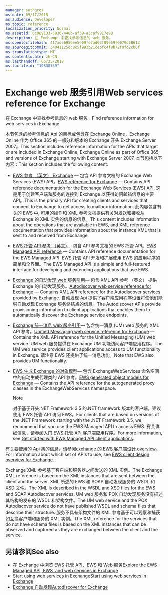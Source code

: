 ```yaml
---
manager: sethgros
ms.date: 09/17/2015
ms.audience: Developer
ms.topic: reference
localization_priority: Normal
ms.assetid: 6c969133-6036-448b-af39-a3caf9917e98
description: 在 Exchange 中查找参考信息的 web 服务。
ms.openlocfilehash: 417ade6956ee5e09fe7ad63f09e59f0079d58613
ms.sourcegitcommit: 34041125dc8c5f993b21cebfc4f8b72f0fd2cb6f
ms.translationtype: MT
ms.contentlocale: zh-CN
ms.lasthandoff: 06/25/2018
ms.locfileid: "19838539"
---
```

# <a name="web-services-reference-for-exchange"></a><span data-ttu-id="cc73e-102">Exchange web 服务引用</span><span class="sxs-lookup"><span data-stu-id="cc73e-102">Web services reference for Exchange</span></span>

<span data-ttu-id="cc73e-103">在 Exchange 中查找参考信息的 web 服务。</span><span class="sxs-lookup"><span data-stu-id="cc73e-103">Find reference information for web services in Exchange.</span></span>
  
<span data-ttu-id="cc73e-104">本节包含的参考信息的 Api 的目标或包含在 Exchange Online，Exchange Online 作为 Office 365 的一部分和版本的 Exchange 开头 Exchange Server 2007。</span><span class="sxs-lookup"><span data-stu-id="cc73e-104">This section includes reference information for the APIs that target or are included in Exchange Online, Exchange Online as part of Office 365, and versions of Exchange starting with Exchange Server 2007.</span></span> <span data-ttu-id="cc73e-105">本节包括以下内容：</span><span class="sxs-lookup"><span data-stu-id="cc73e-105">This section includes the following content:</span></span>
  
- <span data-ttu-id="cc73e-106">[EWS 参考 （英文） Exchange](ews-reference-for-exchange.md) — 包含 API 参考文档的 Exchange Web Services (EWS) API。</span><span class="sxs-lookup"><span data-stu-id="cc73e-106">[EWS reference for Exchange](ews-reference-for-exchange.md) — Contains API reference documentation for the Exchange Web Services (EWS) API.</span></span> <span data-ttu-id="cc73e-107">这是用于创建客户端和服务的连接到 Exchange 以获得访问邮箱信息的主要 API。</span><span class="sxs-lookup"><span data-stu-id="cc73e-107">This is the primary API for creating clients and services that connect to Exchange to get access to mailbox information.</span></span> <span data-ttu-id="cc73e-108">此内容包含有关的 EWS 中, 可用的操作和 XML 参考文档提供有关对发送和接收从 Exchange 的 XML 实例的信息的信息。</span><span class="sxs-lookup"><span data-stu-id="cc73e-108">This content includes information about the operations that are available in EWS, and XML reference documentation that provides information about the instance XML that is sent to and received from Exchange.</span></span> 
    
- <span data-ttu-id="cc73e-109">[EWS 托管 API 参考 （英文）](http://msdn.microsoft.com/library/c6ca36f4-a67c-4e3c-aae7-9ead7b704e15%28Office.15%29.aspx) -包含 API 参考文档的 EWS 托管 API。</span><span class="sxs-lookup"><span data-stu-id="cc73e-109">[EWS Managed API reference](http://msdn.microsoft.com/library/c6ca36f4-a67c-4e3c-aae7-9ead7b704e15%28Office.15%29.aspx) — Contains API reference documentation for the EWS Managed API.</span></span> <span data-ttu-id="cc73e-110">EWS 托管 API 开发和扩展使用 EWS 的应用程序的简单和全界面。</span><span class="sxs-lookup"><span data-stu-id="cc73e-110">The EWS Managed API is a simple and full-featured interface for developing and extending applications that use EWS.</span></span> 
    
- <span data-ttu-id="cc73e-111">[Exchange 的自动发现 web 服务引用](autodiscover-web-service-reference-for-exchange.md)— 包含 XML API 参考 （英文） 提供 Exchange 的自动发现服务。</span><span class="sxs-lookup"><span data-stu-id="cc73e-111">[Autodiscover web service reference for Exchange](autodiscover-web-service-reference-for-exchange.md) — Contains XML API reference for the Autodiscover services provided by Exchange.</span></span> <span data-ttu-id="cc73e-112">自动发现 Api 提供了客户端应用程序设置将使他们能够自动发现 Exchange 服务终结点的信息。</span><span class="sxs-lookup"><span data-stu-id="cc73e-112">The Autodiscover APIs provide provisioning information to client applications that enables them to automatically discover the Exchange service endpoints.</span></span> 
    
- <span data-ttu-id="cc73e-113">[Exchange 统一消息 web 服务引用](unified-messaging-web-service-reference-for-exchange.md)— 包含统一消息 (UM) web 服务的 XML API 参考。</span><span class="sxs-lookup"><span data-stu-id="cc73e-113">[Unified Messaging web service reference for Exchange](unified-messaging-web-service-reference-for-exchange.md) — Contains the XML API reference for the Unified Messaging (UM) web service.</span></span> <span data-ttu-id="cc73e-114">UM web 服务提供在 Exchange UM 功能访问客户端应用程序。</span><span class="sxs-lookup"><span data-stu-id="cc73e-114">The UM web service provides client applications access to UM functionality in Exchange.</span></span> <span data-ttu-id="cc73e-115">请注意 EWS 还提供了统一消息功能。</span><span class="sxs-lookup"><span data-stu-id="cc73e-115">Note that EWS also provides UM functionality.</span></span> 
    
- <span data-ttu-id="cc73e-116">[EWS 生成 Exchange 的对象模型](http://msdn.microsoft.com/library/67d7d831-9c53-46da-80e4-18f562e71284%28Office.15%29.aspx)— 包含 ExchangeWebServices 命名空间中的自动生成代理类的 API 参考。</span><span class="sxs-lookup"><span data-stu-id="cc73e-116">[EWS generated object models for Exchange](http://msdn.microsoft.com/library/67d7d831-9c53-46da-80e4-18f562e71284%28Office.15%29.aspx) — Contains the API reference for the autogenerated proxy classes in the ExchangeWebServices namespace.</span></span> 
    
    > [!NOTE]
    > <span data-ttu-id="cc73e-117">对于基于开头.NET Framework 3.5 的.NET framework 版本的客户端，建议使用 EWS 托管 API 访问 EWS。</span><span class="sxs-lookup"><span data-stu-id="cc73e-117">For clients that are based on versions of the .NET Framework starting with the .NET Framework 3.5, we recommend that you use the EWS Managed API to access EWS.</span></span> <span data-ttu-id="cc73e-118">有关详细信息，请参阅[入门 EWS 托管 API 客户端应用程序](http://msdn.microsoft.com/library/c2267733-6f4f-49e5-9614-1e4a24c3af1a%28Office.15%29.aspx)。</span><span class="sxs-lookup"><span data-stu-id="cc73e-118">For more information, see [Get started with EWS Managed API client applications](http://msdn.microsoft.com/library/c2267733-6f4f-49e5-9614-1e4a24c3af1a%28Office.15%29.aspx).</span></span> 
  
<span data-ttu-id="cc73e-119">有关要使用的 Api 集的信息，请参阅[exchange 的 EWS 客户端设计 overview](http://msdn.microsoft.com/library/b26f67aa-7c66-4d7d-98b3-746f26ab37f4%28Office.15%29.aspx)。</span><span class="sxs-lookup"><span data-stu-id="cc73e-119">For information about which set of APIs to use, see [EWS client design overview for Exchange](http://msdn.microsoft.com/library/b26f67aa-7c66-4d7d-98b3-746f26ab37f4%28Office.15%29.aspx).</span></span>
  
<span data-ttu-id="cc73e-120">Exchange XML 参考基于客户端和服务器之间发送的 XML 实例。</span><span class="sxs-lookup"><span data-stu-id="cc73e-120">The Exchange XML reference is based on the XML instances that are sent between the client and the server.</span></span> <span data-ttu-id="cc73e-121">XML 所述的 EWS 和 SOAP 自动发现服务的 WSDL 和 XSD 文件。</span><span class="sxs-lookup"><span data-stu-id="cc73e-121">The XML is described in the WSDL and XSD files for the EWS and SOAP Autodiscover services.</span></span> <span data-ttu-id="cc73e-122">UM web 服务和 POX 自动发现服务没有描述其结构的发布的 WSDL 和架构文件。</span><span class="sxs-lookup"><span data-stu-id="cc73e-122">The UM web service and the POX Autodiscover service do not have published WSDL and schema files that describe their structure.</span></span> <span data-ttu-id="cc73e-123">服务不具有架构文件的 XML 参考基于可以观察和捕获如互换客户端和服务的 XML 实例。</span><span class="sxs-lookup"><span data-stu-id="cc73e-123">The XML reference for the services that do not have schema files is based on the XML instances that can be observed and captured as they are exchanged between the client and the service.</span></span>
  
## <a name="see-also"></a><span data-ttu-id="cc73e-124">另请参阅</span><span class="sxs-lookup"><span data-stu-id="cc73e-124">See also</span></span>

- [<span data-ttu-id="cc73e-125">在 Exchange 中浏览 EWS 托管 API、EWS 和 Web 服务</span><span class="sxs-lookup"><span data-stu-id="cc73e-125">Explore the EWS Managed API, EWS, and web services in Exchange</span></span>](../exchange-web-services/explore-the-ews-managed-api-ews-and-web-services-in-exchange.md)
- [<span data-ttu-id="cc73e-126">Start using web services in Exchange</span><span class="sxs-lookup"><span data-stu-id="cc73e-126">Start using web services in Exchange</span></span>](../exchange-web-services/start-using-web-services-in-exchange.md)
- [<span data-ttu-id="cc73e-127">Exchange 自动发现</span><span class="sxs-lookup"><span data-stu-id="cc73e-127">Autodiscover for Exchange</span></span>](../exchange-web-services/autodiscover-for-exchange.md)
    


